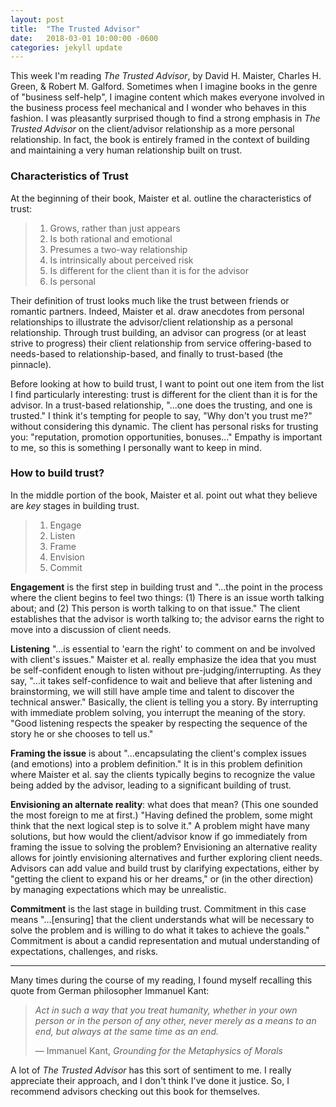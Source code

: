 ```yaml
---
layout: post
title:  "The Trusted Advisor"
date:   2018-03-01 10:00:00 -0600
categories: jekyll update
---
```


This week I'm reading *The Trusted Advisor*, by David H. Maister, Charles H. Green, & Robert M. Galford. Sometimes when I imagine books in the genre of "business self-help", I imagine content which makes everyone involved in the business process feel mechanical and I wonder who behaves in this fashion. I was pleasantly surprised though to find a strong emphasis in *The Trusted Advisor* on the client/advisor relationship as a more personal relationship. In fact, the book is entirely framed in the context of building and maintaining a very human relationship built on trust.

### Characteristics of Trust

At the beginning of their book, Maister et al. outline the characteristics of trust:

> 1. Grows, rather than just appears
> 2. Is both rational and emotional
> 3. Presumes a two-way relationship
> 4. Is intrinsically about perceived risk
> 5. Is different for the client than it is for the advisor
> 6. Is personal

Their definition of trust looks much like the trust between friends or romantic partners. Indeed, Maister et al. draw anecdotes from personal relationships to illustrate the advisor/client relationship as a personal relationship. Through trust building, an advisor can progress (or at least strive to progress) their client relationship from service offering-based to needs-based to relationship-based, and finally to trust-based (the pinnacle).

Before looking at how to build trust, I want to point out one item from the list I find particularly interesting: trust is different for the client than it is for the advisor. In a trust-based relationship, "...one does the trusting, and one is trusted." I think it's tempting for people to say, "Why don't you trust me?" without considering this dynamic. The client has personal risks for trusting you: "reputation, promotion opportunities, bonuses..." Empathy is important to me, so this is something I personally want to keep in mind.

### How to build trust?

In the middle portion of the book, Maister et al. point out what they believe are *key* stages in building trust.

> 1. Engage
> 2. Listen
> 3. Frame
> 4. Envision
> 5. Commit

**Engagement** is the first step in building trust and "...the point in the process where the client begins to feel two things: (1) There is an issue worth talking about; and (2) This person is worth talking to on that issue." The client establishes that the advisor is worth talking to; the advisor earns the right to move into a discussion of client needs.

**Listening** "...is essential to 'earn the right' to comment on and be involved with client's issues." Maister et al. really emphasize the idea that you must be self-confident enough to listen without pre-judging/interrupting. As they say, "...it takes self-confidence to wait and believe that after listening and brainstorming, we will still have ample time and talent to discover the technical answer." Basically, the client is telling you a story. By interrupting with immediate problem solving, you interrupt the meaning of the story.  "Good listening respects the speaker by respecting the sequence of the story he or she chooses to tell us."

**Framing the issue** is about "...encapsulating the client's complex issues (and emotions) into a problem definition." It is in this problem definition where Maister et al. say the clients typically begins to recognize the value being added by the advisor, leading to a significant building of trust.

**Envisioning an alternate reality**: what does that mean? (This one sounded the most foreign to me at first.) "Having defined the problem, some might think that the next logical step is to solve it." A problem might have many solutions, but how would the client/advisor know if go immediately from framing the issue to solving the problem? Envisioning an alternative reality allows for jointly envisioning alternatives and further exploring client needs. Advisors can add value and build trust by clarifying expectations, either by "getting the client to expand his or her dreams," or (in the other direction) by managing expectations which may be unrealistic.

**Commitment** is the last stage in building trust. Commitment in this case means "...[ensuring] that the client understands what will be necessary to solve the problem and is willing to do what it takes to achieve the goals." Commitment is about a candid representation and mutual understanding of expectations, challenges, and risks.

---

Many times during the course of my reading, I found myself recalling this quote from German philosopher Immanuel Kant:

> *Act in such a way that you treat humanity, whether in your own person or in the person of any other, never merely as a means to an end, but always at the same time as an end.*  
>  
> — Immanuel Kant, *Grounding for the Metaphysics of Morals*

A lot of *The Trusted Advisor* has this sort of sentiment to me.  I really appreciate their approach, and I don't think I've done it justice. So, I recommend advisors checking out this book for themselves.
